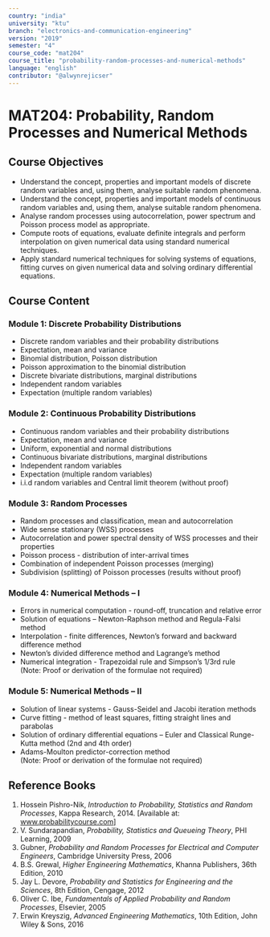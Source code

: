 ```yaml
---
country: "india"
university: "ktu"
branch: "electronics-and-communication-engineering"
version: "2019"
semester: "4"
course_code: "mat204"
course_title: "probability-random-processes-and-numerical-methods"
language: "english"
contributor: "@alwynrejicser"
---
```


# MAT204: Probability, Random Processes and Numerical Methods

## Course Objectives

- Understand the concept, properties and important models of discrete random variables and, using them, analyse suitable random phenomena.  
- Understand the concept, properties and important models of continuous random variables and, using them, analyse suitable random phenomena.  
- Analyse random processes using autocorrelation, power spectrum and Poisson process model as appropriate.  
- Compute roots of equations, evaluate definite integrals and perform interpolation on given numerical data using standard numerical techniques.  
- Apply standard numerical techniques for solving systems of equations, fitting curves on given numerical data and solving ordinary differential equations.  

## Course Content

### Module 1: Discrete Probability Distributions  
- Discrete random variables and their probability distributions  
- Expectation, mean and variance  
- Binomial distribution, Poisson distribution  
- Poisson approximation to the binomial distribution  
- Discrete bivariate distributions, marginal distributions  
- Independent random variables  
- Expectation (multiple random variables)  

### Module 2: Continuous Probability Distributions  
- Continuous random variables and their probability distributions  
- Expectation, mean and variance  
- Uniform, exponential and normal distributions  
- Continuous bivariate distributions, marginal distributions  
- Independent random variables  
- Expectation (multiple random variables)  
- i.i.d random variables and Central limit theorem (without proof)  

### Module 3: Random Processes  
- Random processes and classification, mean and autocorrelation  
- Wide sense stationary (WSS) processes  
- Autocorrelation and power spectral density of WSS processes and their properties  
- Poisson process - distribution of inter-arrival times  
- Combination of independent Poisson processes (merging)  
- Subdivision (splitting) of Poisson processes (results without proof)  

### Module 4: Numerical Methods – I  
- Errors in numerical computation - round-off, truncation and relative error  
- Solution of equations – Newton-Raphson method and Regula-Falsi method  
- Interpolation - finite differences, Newton’s forward and backward difference method  
- Newton’s divided difference method and Lagrange’s method  
- Numerical integration - Trapezoidal rule and Simpson’s 1/3rd rule  
(Note: Proof or derivation of the formulae not required)  

### Module 5: Numerical Methods – II  
- Solution of linear systems - Gauss-Seidel and Jacobi iteration methods  
- Curve fitting - method of least squares, fitting straight lines and parabolas  
- Solution of ordinary differential equations – Euler and Classical Runge-Kutta method (2nd and 4th order)  
- Adams-Moulton predictor-correction method  
(Note: Proof or derivation of the formulae not required)  

## Reference Books

1. Hossein Pishro-Nik, *Introduction to Probability, Statistics and Random Processes*, Kappa Research, 2014. [Available at: www.probabilitycourse.com]  
2. V. Sundarapandian, *Probability, Statistics and Queueing Theory*, PHI Learning, 2009  
3. Gubner, *Probability and Random Processes for Electrical and Computer Engineers*, Cambridge University Press, 2006  
4. B.S. Grewal, *Higher Engineering Mathematics*, Khanna Publishers, 36th Edition, 2010  
5. Jay L. Devore, *Probability and Statistics for Engineering and the Sciences*, 8th Edition, Cengage, 2012  
6. Oliver C. Ibe, *Fundamentals of Applied Probability and Random Processes*, Elsevier, 2005  
7. Erwin Kreyszig, *Advanced Engineering Mathematics*, 10th Edition, John Wiley & Sons, 2016  

